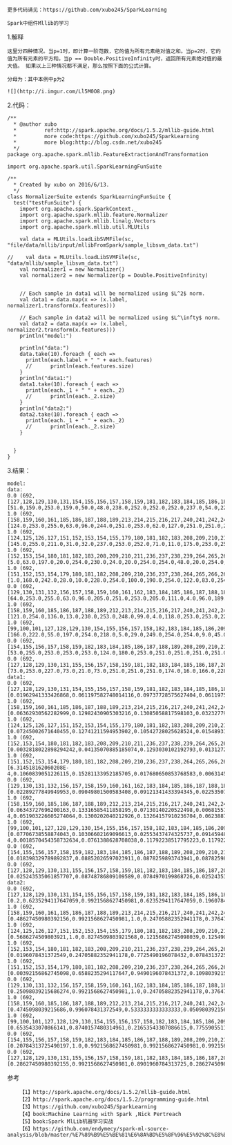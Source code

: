 	
	更多代码请见：https://github.com/xubo245/SparkLearning
	
	Spark中组件Mllib的学习
	
1.解释
	
	这里分四种情况。当p=1时，即计算一阶范数，它的值为所有元素绝对值之和。当p=2时，它的值为所有元素的平方和。当p == Double.PositiveInfinity时，返回所有元素绝对值的最大值。 如果以上三种情况都不满足，那么按照下面的公式计算。
	
	分母为：其中本例中p为2
	
	![](http://i.imgur.com/Ll5M0O8.png)
	
	
2.代码：
	
	/**
	  * @author xubo
	  *         ref:http://spark.apache.org/docs/1.5.2/mllib-guide.html
	  *         more code:https://github.com/xubo245/SparkLearning
	  *         more blog:http://blog.csdn.net/xubo245
	  */
	package org.apache.spark.mllib.FeatureExtractionAndTransformation
	
	import org.apache.spark.util.SparkLearningFunSuite
	
	/**
	  * Created by xubo on 2016/6/13.
	  */
	class NormalizerSuite extends SparkLearningFunSuite {
	  test("testFunSuite") {
	    import org.apache.spark.SparkContext._
	    import org.apache.spark.mllib.feature.Normalizer
	    import org.apache.spark.mllib.linalg.Vectors
	    import org.apache.spark.mllib.util.MLUtils
	
	    val data = MLUtils.loadLibSVMFile(sc, "file/data/mllib/input/mllibFromSpark/sample_libsvm_data.txt")
	
	//    val data = MLUtils.loadLibSVMFile(sc, "data/mllib/sample_libsvm_data.txt")
	    val normalizer1 = new Normalizer()
	    val normalizer2 = new Normalizer(p = Double.PositiveInfinity)
	
	
	    // Each sample in data1 will be normalized using $L^2$ norm.
	    val data1 = data.map(x => (x.label, normalizer1.transform(x.features)))
	
	    // Each sample in data2 will be normalized using $L^\infty$ norm.
	    val data2 = data.map(x => (x.label, normalizer2.transform(x.features)))
	    println("model:")
	
	    println("data:")
	    data.take(10).foreach { each =>
	      println(each.label + " " + each.features)
	      //      println(each.features.size)
	    }
	    println("data1:")
	    data1.take(10).foreach { each =>
	      println(each._1 + " " + each._2)
	      //      println(each._2.size)
	    }
	    println("data2:")
	    data2.take(10).foreach { each =>
	      println(each._1 + " " + each._2)
	      //      println(each._2.size)
	    }
	
	
	  }
	}
	
	
	
3.结果：
	
	model:
	data:
	0.0 (692,[127,128,129,130,131,154,155,156,157,158,159,181,182,183,184,185,186,187,188,189,207,208,209,210,211,212,213,214,215,216,217,235,236,237,238,239,240,241,242,243,244,245,262,263,264,265,266,267,268,269,270,271,272,273,289,290,291,292,293,294,295,296,297,300,301,302,316,317,318,319,320,321,328,329,330,343,344,345,346,347,348,349,356,357,358,371,372,373,374,384,385,386,399,400,401,412,413,414,426,427,428,429,440,441,442,454,455,456,457,466,467,468,469,470,482,483,484,493,494,495,496,497,510,511,512,520,521,522,523,538,539,540,547,548,549,550,566,567,568,569,570,571,572,573,574,575,576,577,578,594,595,596,597,598,599,600,601,602,603,604,622,623,624,625,626,627,628,629,630,651,652,653,654,655,656,657],[51.0,159.0,253.0,159.0,50.0,48.0,238.0,252.0,252.0,252.0,237.0,54.0,227.0,253.0,252.0,239.0,233.0,252.0,57.0,6.0,10.0,60.0,224.0,252.0,253.0,252.0,202.0,84.0,252.0,253.0,122.0,163.0,252.0,252.0,252.0,253.0,252.0,252.0,96.0,189.0,253.0,167.0,51.0,238.0,253.0,253.0,190.0,114.0,253.0,228.0,47.0,79.0,255.0,168.0,48.0,238.0,252.0,252.0,179.0,12.0,75.0,121.0,21.0,253.0,243.0,50.0,38.0,165.0,253.0,233.0,208.0,84.0,253.0,252.0,165.0,7.0,178.0,252.0,240.0,71.0,19.0,28.0,253.0,252.0,195.0,57.0,252.0,252.0,63.0,253.0,252.0,195.0,198.0,253.0,190.0,255.0,253.0,196.0,76.0,246.0,252.0,112.0,253.0,252.0,148.0,85.0,252.0,230.0,25.0,7.0,135.0,253.0,186.0,12.0,85.0,252.0,223.0,7.0,131.0,252.0,225.0,71.0,85.0,252.0,145.0,48.0,165.0,252.0,173.0,86.0,253.0,225.0,114.0,238.0,253.0,162.0,85.0,252.0,249.0,146.0,48.0,29.0,85.0,178.0,225.0,253.0,223.0,167.0,56.0,85.0,252.0,252.0,252.0,229.0,215.0,252.0,252.0,252.0,196.0,130.0,28.0,199.0,252.0,252.0,253.0,252.0,252.0,233.0,145.0,25.0,128.0,252.0,253.0,252.0,141.0,37.0])
	1.0 (692,[158,159,160,161,185,186,187,188,189,213,214,215,216,217,240,241,242,243,244,245,267,268,269,270,271,295,296,297,298,322,323,324,325,326,349,350,351,352,353,377,378,379,380,381,404,405,406,407,408,431,432,433,434,435,459,460,461,462,463,486,487,488,489,490,514,515,516,517,518,542,543,544,545,569,570,571,572,573,596,597,598,599,600,601,624,625,626,627,652,653,654,655,680,681,682,683],[124.0,253.0,255.0,63.0,96.0,244.0,251.0,253.0,62.0,127.0,251.0,251.0,253.0,62.0,68.0,236.0,251.0,211.0,31.0,8.0,60.0,228.0,251.0,251.0,94.0,155.0,253.0,253.0,189.0,20.0,253.0,251.0,235.0,66.0,32.0,205.0,253.0,251.0,126.0,104.0,251.0,253.0,184.0,15.0,80.0,240.0,251.0,193.0,23.0,32.0,253.0,253.0,253.0,159.0,151.0,251.0,251.0,251.0,39.0,48.0,221.0,251.0,251.0,172.0,234.0,251.0,251.0,196.0,12.0,253.0,251.0,251.0,89.0,159.0,255.0,253.0,253.0,31.0,48.0,228.0,253.0,247.0,140.0,8.0,64.0,251.0,253.0,220.0,64.0,251.0,253.0,220.0,24.0,193.0,253.0,220.0])
	1.0 (692,[124,125,126,127,151,152,153,154,155,179,180,181,182,183,208,209,210,211,235,236,237,238,239,263,264,265,266,267,268,292,293,294,295,296,321,322,323,324,349,350,351,352,377,378,379,380,405,406,407,408,433,434,435,436,461,462,463,464,489,490,491,492,493,517,518,519,520,521,545,546,547,548,549,574,575,576,577,578,602,603,604,605,606,630,631,632,633,634,658,659,660,661,662],[145.0,255.0,211.0,31.0,32.0,237.0,253.0,252.0,71.0,11.0,175.0,253.0,252.0,71.0,144.0,253.0,252.0,71.0,16.0,191.0,253.0,252.0,71.0,26.0,221.0,253.0,252.0,124.0,31.0,125.0,253.0,252.0,252.0,108.0,253.0,252.0,252.0,108.0,255.0,253.0,253.0,108.0,253.0,252.0,252.0,108.0,253.0,252.0,252.0,108.0,253.0,252.0,252.0,108.0,255.0,253.0,253.0,170.0,253.0,252.0,252.0,252.0,42.0,149.0,252.0,252.0,252.0,144.0,109.0,252.0,252.0,252.0,144.0,218.0,253.0,253.0,255.0,35.0,175.0,252.0,252.0,253.0,35.0,73.0,252.0,252.0,253.0,35.0,31.0,211.0,252.0,253.0,35.0])
	1.0 (692,[152,153,154,180,181,182,183,208,209,210,211,236,237,238,239,264,265,266,267,292,293,294,295,320,321,322,323,349,350,351,377,378,379,405,406,407,433,434,435,461,462,463,489,490,491,492,517,518,519,520,546,547,548,574,575,576,602,603,604,630,631,632,658,659,660,686,687,688],[5.0,63.0,197.0,20.0,254.0,230.0,24.0,20.0,254.0,254.0,48.0,20.0,254.0,255.0,48.0,20.0,254.0,254.0,57.0,20.0,254.0,254.0,108.0,16.0,239.0,254.0,143.0,178.0,254.0,143.0,178.0,254.0,143.0,178.0,254.0,162.0,178.0,254.0,240.0,113.0,254.0,240.0,83.0,254.0,245.0,31.0,79.0,254.0,246.0,38.0,214.0,254.0,150.0,144.0,241.0,8.0,144.0,240.0,2.0,144.0,254.0,82.0,230.0,247.0,40.0,168.0,209.0,31.0])
	1.0 (692,[151,152,153,154,179,180,181,182,208,209,210,236,237,238,264,265,266,267,292,293,294,295,320,321,322,323,348,349,350,351,376,377,378,379,404,405,406,407,432,433,434,435,460,461,462,463,488,489,490,491,516,517,518,519,544,545,546,547,572,573,574,575,600,601,602,603,629,630,631,657,658,659,685,686,687],[1.0,168.0,242.0,28.0,10.0,228.0,254.0,100.0,190.0,254.0,122.0,83.0,254.0,162.0,29.0,254.0,248.0,25.0,29.0,255.0,254.0,103.0,29.0,254.0,254.0,109.0,29.0,254.0,254.0,109.0,29.0,254.0,254.0,109.0,29.0,255.0,254.0,109.0,29.0,254.0,254.0,109.0,29.0,254.0,254.0,63.0,29.0,254.0,254.0,28.0,29.0,254.0,254.0,28.0,29.0,254.0,254.0,35.0,29.0,254.0,254.0,109.0,6.0,212.0,254.0,109.0,203.0,254.0,178.0,155.0,254.0,190.0,32.0,199.0,104.0])
	0.0 (692,[129,130,131,132,156,157,158,159,160,161,162,183,184,185,186,187,188,189,190,208,209,210,211,212,213,214,215,216,217,218,235,236,237,238,239,240,241,242,243,244,245,246,262,263,264,265,266,267,268,269,270,271,272,273,274,289,290,291,292,293,294,295,296,297,298,299,300,301,302,316,317,318,319,320,322,323,324,325,327,328,329,330,343,344,345,346,347,348,350,351,352,353,355,356,357,358,371,372,373,374,378,379,384,385,386,398,399,400,412,413,414,425,426,427,428,439,440,441,442,453,454,455,456,467,468,469,470,481,482,483,484,494,495,496,497,498,509,510,511,512,521,522,523,524,525,537,538,539,540,547,548,549,550,551,552,565,566,567,568,569,570,571,572,573,574,575,576,577,578,579,594,595,596,597,598,599,600,601,602,603,604,605,623,624,625,626,627,628,629,630,631,632,653,654,655,656,657,658],[64.0,253.0,255.0,63.0,96.0,205.0,251.0,253.0,205.0,111.0,4.0,96.0,189.0,251.0,251.0,253.0,251.0,251.0,31.0,16.0,64.0,223.0,244.0,251.0,251.0,211.0,213.0,251.0,251.0,31.0,80.0,181.0,251.0,253.0,251.0,251.0,251.0,94.0,96.0,251.0,251.0,31.0,92.0,253.0,253.0,253.0,255.0,253.0,253.0,253.0,95.0,96.0,253.0,253.0,31.0,92.0,236.0,251.0,243.0,220.0,233.0,251.0,251.0,243.0,82.0,96.0,251.0,251.0,31.0,80.0,253.0,251.0,251.0,188.0,96.0,251.0,251.0,109.0,96.0,251.0,251.0,31.0,96.0,240.0,253.0,243.0,188.0,42.0,96.0,204.0,109.0,4.0,12.0,197.0,251.0,31.0,221.0,251.0,253.0,121.0,36.0,23.0,190.0,251.0,31.0,48.0,234.0,253.0,191.0,253.0,31.0,44.0,221.0,251.0,251.0,12.0,197.0,251.0,31.0,190.0,251.0,251.0,251.0,96.0,251.0,251.0,31.0,190.0,251.0,251.0,113.0,40.0,234.0,251.0,219.0,23.0,190.0,251.0,251.0,94.0,40.0,217.0,253.0,231.0,47.0,191.0,253.0,253.0,253.0,12.0,174.0,253.0,253.0,219.0,39.0,67.0,236.0,251.0,251.0,191.0,190.0,111.0,72.0,190.0,191.0,197.0,251.0,243.0,121.0,39.0,63.0,236.0,251.0,253.0,251.0,251.0,251.0,251.0,253.0,251.0,188.0,94.0,27.0,129.0,253.0,251.0,251.0,251.0,251.0,229.0,168.0,15.0,95.0,212.0,251.0,211.0,94.0,59.0])
	1.0 (692,[158,159,160,185,186,187,188,189,212,213,214,215,216,217,240,241,242,243,244,267,268,269,270,271,272,295,296,297,298,299,323,324,325,326,350,351,352,353,354,377,378,379,380,381,404,405,406,407,408,432,433,434,435,436,459,460,461,462,463,486,487,488,489,490,513,514,515,516,517,541,542,543,544,545,569,570,571,572,573,597,598,599,600,624,625,626,627,628,652,653,654,655,681,682,683],[121.0,254.0,136.0,13.0,230.0,253.0,248.0,99.0,4.0,118.0,253.0,253.0,225.0,42.0,61.0,253.0,253.0,253.0,74.0,32.0,206.0,253.0,253.0,186.0,9.0,211.0,253.0,253.0,239.0,69.0,254.0,253.0,253.0,133.0,142.0,255.0,253.0,186.0,8.0,149.0,229.0,254.0,207.0,21.0,54.0,229.0,253.0,254.0,105.0,152.0,254.0,254.0,213.0,26.0,112.0,251.0,253.0,253.0,26.0,29.0,212.0,253.0,250.0,149.0,36.0,214.0,253.0,253.0,137.0,75.0,253.0,253.0,253.0,59.0,93.0,253.0,253.0,189.0,17.0,224.0,253.0,253.0,84.0,43.0,235.0,253.0,126.0,1.0,99.0,248.0,253.0,119.0,225.0,235.0,49.0])
	1.0 (692,[99,100,101,127,128,129,130,154,155,156,157,158,182,183,184,185,186,209,210,211,212,213,237,238,239,240,241,264,265,266,267,268,269,291,292,293,294,295,296,297,314,315,316,317,318,319,320,321,322,323,324,325,342,343,344,345,346,347,348,349,350,351,352,353,371,372,373,374,378,379,380,381,406,407,408,409,435,436,437,463,464,465,491,492,493,514,515,516,517,518,519,520,521,522,523,524,525,539,540,541,542,543,544,545,546,547,548,549,550,551,552,553,566,567,568,569,570,571,572,573,574,575,576,577,578,579,580,581,594,595,596,597,598,599,600,622,623,624,625],[166.0,222.0,55.0,197.0,254.0,218.0,5.0,29.0,249.0,254.0,254.0,9.0,45.0,254.0,254.0,174.0,2.0,4.0,164.0,254.0,254.0,85.0,146.0,254.0,254.0,254.0,85.0,101.0,245.0,254.0,254.0,254.0,85.0,97.0,248.0,254.0,204.0,254.0,254.0,85.0,12.0,59.0,98.0,151.0,237.0,254.0,254.0,109.0,35.0,254.0,254.0,85.0,41.0,216.0,254.0,254.0,239.0,153.0,37.0,4.0,32.0,254.0,254.0,85.0,7.0,44.0,44.0,30.0,32.0,254.0,254.0,96.0,19.0,230.0,254.0,174.0,197.0,254.0,110.0,197.0,254.0,85.0,197.0,253.0,63.0,37.0,54.0,54.0,45.0,26.0,84.0,221.0,84.0,21.0,31.0,162.0,78.0,6.0,41.0,141.0,244.0,254.0,254.0,248.0,236.0,254.0,254.0,254.0,233.0,239.0,254.0,138.0,23.0,167.0,254.0,254.0,254.0,254.0,229.0,228.0,185.0,138.0,138.0,138.0,138.0,138.0,138.0,44.0,113.0,254.0,254.0,254.0,179.0,64.0,5.0,32.0,209.0,183.0,97.0])
	0.0 (692,[154,155,156,157,158,159,182,183,184,185,186,187,188,189,208,209,210,211,212,213,214,215,216,217,236,237,238,239,240,241,242,243,244,245,264,265,266,267,268,269,270,271,272,273,290,291,292,293,294,295,298,299,300,301,318,319,320,321,322,326,327,328,329,346,347,348,349,350,353,354,355,356,357,374,375,376,377,378,381,382,383,384,385,402,403,404,405,406,409,410,411,412,413,429,430,431,432,437,438,439,440,456,457,458,459,460,464,465,466,467,468,484,485,486,487,488,491,492,493,494,495,512,513,514,515,516,519,520,521,522,523,540,541,542,543,544,546,547,548,549,550,551,568,569,570,571,572,573,574,575,576,577,596,597,598,599,600,601,602,603,604,605,624,625,626,627,628,629,630,631,632,633,653,654,655,656,657,658,682,683,684,685,686],[53.0,255.0,253.0,253.0,253.0,124.0,180.0,253.0,251.0,251.0,251.0,251.0,145.0,62.0,32.0,217.0,241.0,253.0,251.0,251.0,251.0,251.0,253.0,107.0,37.0,251.0,251.0,253.0,251.0,251.0,251.0,251.0,253.0,107.0,166.0,251.0,251.0,253.0,251.0,96.0,148.0,251.0,253.0,107.0,73.0,253.0,253.0,253.0,253.0,130.0,110.0,253.0,255.0,108.0,73.0,251.0,251.0,251.0,251.0,109.0,251.0,253.0,107.0,202.0,251.0,251.0,251.0,225.0,6.0,129.0,251.0,253.0,107.0,150.0,251.0,251.0,251.0,71.0,115.0,251.0,251.0,253.0,107.0,253.0,251.0,251.0,173.0,20.0,217.0,251.0,251.0,253.0,107.0,182.0,255.0,253.0,216.0,218.0,253.0,253.0,182.0,63.0,221.0,253.0,251.0,215.0,84.0,236.0,251.0,251.0,77.0,109.0,251.0,253.0,251.0,215.0,11.0,160.0,251.0,251.0,96.0,109.0,251.0,253.0,251.0,137.0,150.0,251.0,251.0,251.0,71.0,109.0,251.0,253.0,251.0,35.0,130.0,253.0,251.0,251.0,173.0,20.0,110.0,253.0,255.0,253.0,98.0,150.0,253.0,255.0,253.0,164.0,109.0,251.0,253.0,251.0,251.0,251.0,251.0,253.0,251.0,35.0,93.0,241.0,253.0,251.0,251.0,251.0,251.0,216.0,112.0,5.0,103.0,253.0,251.0,251.0,251.0,251.0,124.0,251.0,225.0,71.0,71.0])
	0.0 (692,[127,128,129,130,131,155,156,157,158,159,181,182,183,184,185,186,187,209,210,211,212,213,214,215,216,237,238,239,240,241,242,243,244,245,263,264,265,266,267,268,269,270,271,272,273,291,292,293,294,295,296,297,298,299,300,301,302,317,318,319,320,321,322,323,324,325,326,327,328,329,330,344,345,346,347,348,349,353,354,355,356,357,358,372,373,374,375,376,377,381,382,383,384,385,386,399,400,401,402,403,404,409,410,411,412,413,414,427,428,429,430,431,437,438,439,440,441,455,456,457,458,459,460,465,466,467,468,483,484,485,486,487,488,491,492,493,494,495,496,511,512,513,514,515,519,520,521,522,523,539,540,541,542,543,544,545,546,547,548,549,550,567,568,569,570,571,572,573,574,575,576,577,578,595,596,597,598,599,600,601,602,603,604,605,623,624,625,626,627,628,629,630,631,652,653,654,655,656,657,658],[73.0,253.0,227.0,73.0,21.0,73.0,251.0,251.0,251.0,174.0,16.0,166.0,228.0,251.0,251.0,251.0,122.0,62.0,220.0,253.0,251.0,251.0,251.0,251.0,79.0,79.0,231.0,253.0,251.0,251.0,251.0,251.0,232.0,77.0,145.0,253.0,253.0,253.0,255.0,253.0,253.0,253.0,253.0,255.0,108.0,144.0,251.0,251.0,251.0,253.0,168.0,107.0,169.0,251.0,253.0,189.0,20.0,27.0,89.0,236.0,251.0,235.0,215.0,164.0,15.0,6.0,129.0,251.0,253.0,251.0,35.0,47.0,211.0,253.0,251.0,251.0,142.0,37.0,251.0,251.0,253.0,251.0,35.0,109.0,251.0,253.0,251.0,251.0,142.0,11.0,148.0,251.0,253.0,251.0,164.0,11.0,150.0,253.0,255.0,211.0,25.0,11.0,150.0,253.0,255.0,211.0,25.0,140.0,251.0,251.0,253.0,107.0,37.0,251.0,251.0,211.0,46.0,190.0,251.0,251.0,253.0,128.0,5.0,37.0,251.0,251.0,51.0,115.0,251.0,251.0,253.0,188.0,20.0,32.0,109.0,129.0,251.0,173.0,103.0,217.0,251.0,251.0,201.0,30.0,73.0,251.0,251.0,251.0,71.0,166.0,253.0,253.0,255.0,149.0,73.0,150.0,253.0,255.0,253.0,253.0,143.0,140.0,251.0,251.0,253.0,251.0,251.0,251.0,251.0,253.0,251.0,230.0,61.0,190.0,251.0,251.0,253.0,251.0,251.0,251.0,251.0,242.0,215.0,55.0,21.0,189.0,251.0,253.0,251.0,251.0,251.0,173.0,103.0,31.0,200.0,253.0,251.0,96.0,71.0,20.0])
	data1:
	0.0 (692,[127,128,129,130,131,154,155,156,157,158,159,181,182,183,184,185,186,187,188,189,207,208,209,210,211,212,213,214,215,216,217,235,236,237,238,239,240,241,242,243,244,245,262,263,264,265,266,267,268,269,270,271,272,273,289,290,291,292,293,294,295,296,297,300,301,302,316,317,318,319,320,321,328,329,330,343,344,345,346,347,348,349,356,357,358,371,372,373,374,384,385,386,399,400,401,412,413,414,426,427,428,429,440,441,442,454,455,456,457,466,467,468,469,470,482,483,484,493,494,495,496,497,510,511,512,520,521,522,523,538,539,540,547,548,549,550,566,567,568,569,570,571,572,573,574,575,576,577,578,594,595,596,597,598,599,600,601,602,603,604,622,623,624,625,626,627,628,629,630,651,652,653,654,655,656,657],[0.01962941333426868,0.061197582748014116,0.09737728575627404,0.061197582748014116,0.019244522876733998,0.01847474196166464,0.09160392889325383,0.09699239529873935,0.09699239529873935,0.09699239529873935,0.09121903843571916,0.020784084706872718,0.08737013386037236,0.09737728575627404,0.09699239529873935,0.09198881935078851,0.08967947660558044,0.09699239529873935,0.02193875607947676,0.00230934274520808,0.0038489045753468,0.0230934274520808,0.08621546248776832,0.09699239529873935,0.09737728575627404,0.09699239529873935,0.07774787242200536,0.032330798432913116,0.09699239529873935,0.09737728575627404,0.04695663581923096,0.06273714457815284,0.09699239529873935,0.09699239529873935,0.09699239529873935,0.09737728575627404,0.09699239529873935,0.09699239529873935,0.03694948392332928,0.07274429647405452,0.09737728575627404,0.06427670640829156,0.01962941333426868,0.09160392889325383,0.09737728575627404,0.09737728575627404,0.0731291869315892,0.04387751215895352,0.09737728575627404,0.08775502431790703,0.01808985150412996,0.030406346145239717,0.09814706667134339,0.06466159686582623,0.01847474196166464,0.09160392889325383,0.09699239529873935,0.09699239529873935,0.06889539189870772,0.00461868549041616,0.028866784315100997,0.046571745361696275,0.008082699608228279,0.09737728575627404,0.09352838118092724,0.019244522876733998,0.01462583738631784,0.06350692549322219,0.09737728575627404,0.08967947660558044,0.08005721516721344,0.032330798432913116,0.09737728575627404,0.09699239529873935,0.06350692549322219,0.00269423320274276,0.06851050144117303,0.09699239529873935,0.0923737098083232,0.027327222484962277,0.00731291869315892,0.01077693281097104,0.09737728575627404,0.09699239529873935,0.0750536392192626,0.02193875607947676,0.09699239529873935,0.09699239529873935,0.024248098824684837,0.09737728575627404,0.09699239529873935,0.0750536392192626,0.07620831059186664,0.09737728575627404,0.0731291869315892,0.09814706667134339,0.09737728575627404,0.07543852967679728,0.02925167477263568,0.09468305255353128,0.09699239529873935,0.04310773124388416,0.09737728575627404,0.09699239529873935,0.056963787715132636,0.0327156888904478,0.09699239529873935,0.0885248052329764,0.009622261438366999,0.00269423320274276,0.051960211767181796,0.09737728575627404,0.07158962510145048,0.00461868549041616,0.0327156888904478,0.09699239529873935,0.08583057203023363,0.00269423320274276,0.05042064993704308,0.09699239529873935,0.086600352945303,0.027327222484962277,0.0327156888904478,0.09699239529873935,0.055809116342528595,0.01847474196166464,0.06350692549322219,0.09699239529873935,0.06658604915349964,0.03310057934798248,0.09737728575627404,0.086600352945303,0.04387751215895352,0.09160392889325383,0.09737728575627404,0.06235225412061816,0.0327156888904478,0.09699239529873935,0.09583772392613532,0.05619400680006328,0.01847474196166464,0.011161823268505719,0.0327156888904478,0.06851050144117303,0.086600352945303,0.09737728575627404,0.08583057203023363,0.06427670640829156,0.02155386562194208,0.0327156888904478,0.09699239529873935,0.09699239529873935,0.09699239529873935,0.08813991477544171,0.0827514483699562,0.09699239529873935,0.09699239529873935,0.09699239529873935,0.07543852967679728,0.0500357594795084,0.01077693281097104,0.07659320104940132,0.09699239529873935,0.09699239529873935,0.09737728575627404,0.09699239529873935,0.09699239529873935,0.08967947660558044,0.055809116342528595,0.009622261438366999,0.04926597856443904,0.09699239529873935,0.09737728575627404,0.09699239529873935,0.05426955451238988,0.014240946928783159])
	1.0 (692,[158,159,160,161,185,186,187,188,189,213,214,215,216,217,240,241,242,243,244,245,267,268,269,270,271,295,296,297,298,322,323,324,325,326,349,350,351,352,353,377,378,379,380,381,404,405,406,407,408,431,432,433,434,435,459,460,461,462,463,486,487,488,489,490,514,515,516,517,518,542,543,544,545,569,570,571,572,573,596,597,598,599,600,601,624,625,626,627,652,653,654,655,680,681,682,683],[0.06362930562282999,0.12982430905303216,0.13085058817598103,0.03232779237288943,0.049261397901545795,0.12520605299976223,0.12879802993008327,0.12982430905303216,0.031814652811414997,0.06516872430725329,0.12879802993008327,0.12879802993008327,0.12982430905303216,0.031814652811414997,0.034893490180261603,0.12110093650796674,0.12879802993008327,0.10827244747110587,0.015907326405707498,0.0041051164917954835,0.030788373688466122,0.11699582001617127,0.12879802993008327,0.12879802993008327,0.048235118778596923,0.07953663202853749,0.12982430905303216,0.12982430905303216,0.09698337711866829,0.010262791229488708,0.12982430905303216,0.12879802993008327,0.12058779694649231,0.03386721105731273,0.016420465967181934,0.10519361010225925,0.12982430905303216,0.12879802993008327,0.06465558474577886,0.05336651439334128,0.12879802993008327,0.12982430905303216,0.0944176793112961,0.0076970934221165304,0.04105116491795483,0.12315349475386449,0.12879802993008327,0.09903593536456604,0.011802209913912013,0.016420465967181934,0.12982430905303216,0.12982430905303216,0.12982430905303216,0.08158919027443523,0.07748407378263975,0.12879802993008327,0.12879802993008327,0.12879802993008327,0.02001244289750298,0.024630698950772897,0.11340384308585022,0.12879802993008327,0.12879802993008327,0.08826000457360289,0.12007465738501788,0.12879802993008327,0.12879802993008327,0.10057535404898933,0.006157674737693224,0.12982430905303216,0.12879802993008327,0.12879802993008327,0.04566942097122475,0.08158919027443523,0.13085058817598103,0.12982430905303216,0.12982430905303216,0.015907326405707498,0.024630698950772897,0.11699582001617127,0.12982430905303216,0.12674547168418554,0.07183953860642095,0.0041051164917954835,0.03284093193436387,0.12879802993008327,0.12982430905303216,0.11289070352437579,0.03284093193436387,0.12879802993008327,0.12982430905303216,0.11289070352437579,0.012315349475386449,0.09903593536456604,0.12982430905303216,0.11289070352437579])
	1.0 (692,[124,125,126,127,151,152,153,154,155,179,180,181,182,183,208,209,210,211,235,236,237,238,239,263,264,265,266,267,268,292,293,294,295,296,321,322,323,324,349,350,351,352,377,378,379,380,405,406,407,408,433,434,435,436,461,462,463,464,489,490,491,492,493,517,518,519,520,521,545,546,547,548,549,574,575,576,577,578,602,603,604,605,606,630,631,632,633,634,658,659,660,661,662],[0.07245002671640455,0.12741211594953902,0.10542728025628524,0.015489316056610627,0.015988971413275488,0.11841831952957158,0.12641280523620932,0.12591314987954447,0.03547553032320499,0.005496208923313448,0.08743968741635032,0.12641280523620932,0.12591314987954447,0.03547553032320499,0.0719503713597397,0.12641280523620932,0.12591314987954447,0.03547553032320499,0.007994485706637744,0.09543417312298806,0.12641280523620932,0.12591314987954447,0.03547553032320499,0.012991039273286332,0.11042383382293383,0.12641280523620932,0.12591314987954447,0.06195726422644251,0.015489316056610627,0.06245691958310737,0.12641280523620932,0.12591314987954447,0.12591314987954447,0.053962778519804765,0.12641280523620932,0.12591314987954447,0.12591314987954447,0.053962778519804765,0.12741211594953902,0.12641280523620932,0.12641280523620932,0.053962778519804765,0.12641280523620932,0.12591314987954447,0.12591314987954447,0.053962778519804765,0.12641280523620932,0.12591314987954447,0.12591314987954447,0.053962778519804765,0.12641280523620932,0.12591314987954447,0.12591314987954447,0.053962778519804765,0.12741211594953902,0.12641280523620932,0.12641280523620932,0.08494141063302602,0.12641280523620932,0.12591314987954447,0.12591314987954447,0.12591314987954447,0.020985524979924074,0.07444864814306398,0.12591314987954447,0.12591314987954447,0.12591314987954447,0.0719503713597397,0.054462433876469624,0.12591314987954447,0.12591314987954447,0.12591314987954447,0.0719503713597397,0.10892486775293925,0.12641280523620932,0.12641280523620932,0.12741211594953902,0.017487937483270065,0.08743968741635032,0.12591314987954447,0.12591314987954447,0.12641280523620932,0.017487937483270065,0.03647484103653471,0.12591314987954447,0.12591314987954447,0.12641280523620932,0.017487937483270065,0.015489316056610627,0.10542728025628524,0.12591314987954447,0.12641280523620932,0.017487937483270065])
	1.0 (692,[152,153,154,180,181,182,183,208,209,210,211,236,237,238,239,264,265,266,267,292,293,294,295,320,321,322,323,349,350,351,377,378,379,405,406,407,433,434,435,461,462,463,489,490,491,492,517,518,519,520,546,547,548,574,575,576,602,603,604,630,631,632,658,659,660,686,687,688],[0.0032818022898294242,0.04135070885185074,0.1293030102192793,0.013127209159317697,0.16671555632333473,0.1509629053321535,0.015752650991181238,0.013127209159317697,0.16671555632333473,0.16671555632333473,0.031505301982362476,0.013127209159317697,0.16671555632333473,0.16737191678130064,0.031505301982362476,0.013127209159317697,0.16671555632333473,0.16671555632333473,0.037412546104055436,0.013127209159317697,0.16671555632333473,0.16671555632333473,0.07088692946031556,0.010501767327454158,0.15687014945384647,0.16671555632333473,0.09385954548912154,0.1168321615179275,0.16671555632333473,0.09385954548912154,0.1168321615179275,0.16671555632333473,0.09385954548912154,0.1168321615179275,0.16671555632333473,0.10633039419047334,0.1168321615179275,0.16671555632333473,0.15752650991181236,0.07416873175014499,0.16671555632333473,0.15752650991181236,0.05447791801116844,0.16671555632333473,0.1608083122016418,0.02034717419694243,0.0518524761793049,0.16671555632333473,0.16146467265960768,0.024941697402703623,0.14046113800469937,0.16671555632333473,0.09845406869488273,0.09451590594708742,0.15818287036977824,0.005250883663727079,0.09451590594708742,0.15752650991181236,0.0013127209159317697,0.09451590594708742,0.16671555632333473,0.05382155755320256,0.1509629053321535,0.16212103311757356,0.026254418318635394,0.11026855693826865,0.13717933571486993,0.02034717419694243])
	1.0 (692,[151,152,153,154,179,180,181,182,208,209,210,236,237,238,264,265,266,267,292,293,294,295,320,321,322,323,348,349,350,351,376,377,378,379,404,405,406,407,432,433,434,435,460,461,462,463,488,489,490,491,516,517,518,519,544,545,546,547,572,573,574,575,600,601,602,603,629,630,631,657,658,659,685,686,687],[6.314518162060208E-4,0.1060839051226115,0.15281133952185705,0.017680650853768583,0.006314518162060208,0.14397101409497276,0.1603887613163293,0.06314518162060208,0.11997584507914395,0.1603887613163293,0.07703712157713455,0.05241050074509973,0.1603887613163293,0.10229519422537538,0.018312102669974604,0.1603887613163293,0.15660005041909317,0.01578629540515052,0.018312102669974604,0.1610202131325353,0.1603887613163293,0.06503953706922015,0.018312102669974604,0.1603887613163293,0.1603887613163293,0.06882824796645627,0.018312102669974604,0.1603887613163293,0.1603887613163293,0.06882824796645627,0.018312102669974604,0.1603887613163293,0.1603887613163293,0.06882824796645627,0.018312102669974604,0.1610202131325353,0.1603887613163293,0.06882824796645627,0.018312102669974604,0.1603887613163293,0.1603887613163293,0.06882824796645627,0.018312102669974604,0.1603887613163293,0.1603887613163293,0.03978146442097931,0.018312102669974604,0.1603887613163293,0.1603887613163293,0.017680650853768583,0.018312102669974604,0.1603887613163293,0.1603887613163293,0.017680650853768583,0.018312102669974604,0.1603887613163293,0.1603887613163293,0.02210081356721073,0.018312102669974604,0.1603887613163293,0.1603887613163293,0.06882824796645627,0.003788710897236125,0.13386778503567642,0.1603887613163293,0.06882824796645627,0.12818471868982223,0.1603887613163293,0.11239842328467171,0.09787503151193323,0.1603887613163293,0.11997584507914395,0.020206458118592667,0.12565891142499816,0.06567098888542616])
	0.0 (692,[129,130,131,132,156,157,158,159,160,161,162,183,184,185,186,187,188,189,190,208,209,210,211,212,213,214,215,216,217,218,235,236,237,238,239,240,241,242,243,244,245,246,262,263,264,265,266,267,268,269,270,271,272,273,274,289,290,291,292,293,294,295,296,297,298,299,300,301,302,316,317,318,319,320,322,323,324,325,327,328,329,330,343,344,345,346,347,348,350,351,352,353,355,356,357,358,371,372,373,374,378,379,384,385,386,398,399,400,412,413,414,425,426,427,428,439,440,441,442,453,454,455,456,467,468,469,470,481,482,483,484,494,495,496,497,498,509,510,511,512,521,522,523,524,525,537,538,539,540,547,548,549,550,551,552,565,566,567,568,569,570,571,572,573,574,575,576,577,578,579,594,595,596,597,598,599,600,601,602,603,604,605,623,624,625,626,627,628,629,630,631,632,653,654,655,656,657,658],[0.02289277849949953,0.09049801500583408,0.09121341433394345,0.022535078835444852,0.0343391677492493,0.07332843113120945,0.08978261567772473,0.09049801500583408,0.07332843113120945,0.039704662710069505,0.0014307986562187207,0.0343391677492493,0.06760523650633456,0.08978261567772473,0.08978261567772473,0.09049801500583408,0.08978261567772473,0.08978261567772473,0.011088689585695087,0.005723194624874883,0.02289277849949953,0.07976702508419369,0.08727871802934196,0.08978261567772473,0.08978261567772473,0.07547462911553753,0.07619002844364688,0.08978261567772473,0.08978261567772473,0.011088689585695087,0.028615973124374416,0.06474363919389711,0.08978261567772473,0.09049801500583408,0.08978261567772473,0.08978261567772473,0.08978261567772473,0.03362376842113994,0.0343391677492493,0.08978261567772473,0.08978261567772473,0.011088689585695087,0.032908369093030576,0.09049801500583408,0.09049801500583408,0.09049801500583408,0.09121341433394345,0.09049801500583408,0.09049801500583408,0.09049801500583408,0.033981468085194616,0.0343391677492493,0.09049801500583408,0.09049801500583408,0.011088689585695087,0.032908369093030576,0.08441712071690452,0.08978261567772473,0.08692101836528729,0.07869392609202965,0.08334402172474048,0.08978261567772473,0.08978261567772473,0.08692101836528729,0.029331372452483778,0.0343391677492493,0.08978261567772473,0.08978261567772473,0.011088689585695087,0.028615973124374416,0.09049801500583408,0.08978261567772473,0.08978261567772473,0.06724753684227988,0.0343391677492493,0.08978261567772473,0.08978261567772473,0.03898926338196014,0.0343391677492493,0.08978261567772473,0.08978261567772473,0.011088689585695087,0.0343391677492493,0.08584791937312325,0.09049801500583408,0.08692101836528729,0.06724753684227988,0.015023385890296568,0.0343391677492493,0.07297073146715476,0.03898926338196014,0.0014307986562187207,0.004292395968656162,0.070466833818772,0.08978261567772473,0.011088689585695087,0.07905162575608432,0.08978261567772473,0.09049801500583408,0.04328165935061631,0.012877187905968488,0.008227092273257644,0.06796293617038923,0.08978261567772473,0.011088689585695087,0.01716958387462465,0.08370172138879517,0.09049801500583408,0.06832063583444392,0.09049801500583408,0.011088689585695087,0.015738785218405927,0.07905162575608432,0.08978261567772473,0.08978261567772473,0.004292395968656162,0.070466833818772,0.08978261567772473,0.011088689585695087,0.06796293617038923,0.08978261567772473,0.08978261567772473,0.08978261567772473,0.0343391677492493,0.08978261567772473,0.08978261567772473,0.011088689585695087,0.06796293617038923,0.08978261567772473,0.08978261567772473,0.04042006203817886,0.014307986562187208,0.08370172138879517,0.08978261567772473,0.07833622642797497,0.008227092273257644,0.06796293617038923,0.08978261567772473,0.08978261567772473,0.03362376842113994,0.014307986562187208,0.0776208270998656,0.09049801500583408,0.08262862239663113,0.01681188421056997,0.06832063583444392,0.09049801500583408,0.09049801500583408,0.09049801500583408,0.004292395968656162,0.06223974154551436,0.09049801500583408,0.09049801500583408,0.07833622642797497,0.013950286898132528,0.023965877491663574,0.08441712071690452,0.08978261567772473,0.08978261567772473,0.06832063583444392,0.06796293617038923,0.039704662710069505,0.025754375811936975,0.06796293617038923,0.06832063583444392,0.070466833818772,0.08978261567772473,0.08692101836528729,0.04328165935061631,0.013950286898132528,0.022535078835444852,0.08441712071690452,0.08978261567772473,0.09049801500583408,0.08978261567772473,0.08978261567772473,0.08978261567772473,0.08978261567772473,0.09049801500583408,0.08978261567772473,0.06724753684227988,0.03362376842113994,0.009657890929476365,0.046143256663053744,0.09049801500583408,0.08978261567772473,0.08978261567772473,0.08978261567772473,0.08978261567772473,0.08191322306852176,0.06009354356118627,0.005365494960820203,0.033981468085194616,0.0758323287795922,0.08978261567772473,0.07547462911553753,0.03362376842113994,0.02110428017922613])
	1.0 (692,[158,159,160,185,186,187,188,189,212,213,214,215,216,217,240,241,242,243,244,267,268,269,270,271,272,295,296,297,298,299,323,324,325,326,350,351,352,353,354,377,378,379,380,381,404,405,406,407,408,432,433,434,435,436,459,460,461,462,463,486,487,488,489,490,513,514,515,516,517,541,542,543,544,545,569,570,571,572,573,597,598,599,600,624,625,626,627,628,652,653,654,655,681,682,683],[0.06343727696200163,0.13316585411858195,0.07130140220522498,0.006815575210793564,0.12058325372942459,0.13264157910236704,0.1300202040212926,0.051903226605274064,0.002097100064859558,0.06186445191335696,0.13264157910236704,0.13264157910236704,0.11796187864835014,0.02201955068102536,0.031980775989108264,0.13264157910236704,0.13264157910236704,0.13264157910236704,0.038796351199901824,0.016776800518876464,0.10800065334026725,0.13264157910236704,0.13264157910236704,0.09751515301596946,0.004718475145934006,0.1106220284213417,0.13264157910236704,0.13264157910236704,0.1253017288753586,0.036174976118827376,0.13316585411858195,0.13264157910236704,0.13264157910236704,0.0697285771565803,0.0744470523025143,0.13369012913479683,0.13264157910236704,0.09751515301596946,0.004194200129719116,0.07811697741601854,0.1200589787132097,0.13316585411858195,0.10852492835648213,0.01100977534051268,0.028310850875604036,0.1200589787132097,0.13264157910236704,0.13316585411858195,0.0550488767025634,0.0796898024646632,0.13316585411858195,0.13316585411858195,0.11167057845377147,0.013631150421587128,0.058718801816067624,0.13159302906993728,0.13264157910236704,0.13264157910236704,0.013631150421587128,0.015203975470231796,0.11114630343755658,0.13264157910236704,0.13106875405372237,0.07811697741601854,0.018873900583736024,0.11219485346998635,0.13264157910236704,0.13264157910236704,0.07182567722143987,0.03932062621611671,0.13264157910236704,0.13264157910236704,0.13264157910236704,0.03093222595667848,0.04875757650798473,0.13264157910236704,0.13264157910236704,0.09908797806461411,0.008912675275653122,0.11743760363213525,0.13264157910236704,0.13264157910236704,0.04403910136205072,0.022543825697240248,0.12320462881049904,0.13264157910236704,0.06605865204307608,5.242750162148895E-4,0.051903226605274064,0.1300202040212926,0.13264157910236704,0.062388726929571856,0.11796187864835014,0.12320462881049904,0.025689475794529588])
	1.0 (692,[99,100,101,127,128,129,130,154,155,156,157,158,182,183,184,185,186,209,210,211,212,213,237,238,239,240,241,264,265,266,267,268,269,291,292,293,294,295,296,297,314,315,316,317,318,319,320,321,322,323,324,325,342,343,344,345,346,347,348,349,350,351,352,353,371,372,373,374,378,379,380,381,406,407,408,409,435,436,437,463,464,465,491,492,493,514,515,516,517,518,519,520,521,522,523,524,525,539,540,541,542,543,544,545,546,547,548,549,550,551,552,553,566,567,568,569,570,571,572,573,574,575,576,577,578,579,580,581,594,595,596,597,598,599,600,622,623,624,625],[0.07706738558874043,0.10306602169096613,0.02553437474325737,0.09145948771675823,0.11792238517795223,0.10120897625509286,0.0023213067948415793,0.01346357941008116,0.11560107838311065,0.11792238517795223,0.11792238517795223,0.004178352230714843,0.020891761153574214,0.11792238517795223,0.11792238517795223,0.08078147646048696,9.285227179366317E-4,0.0018570454358732634,0.0761388628708038,0.11792238517795223,0.11792238517795223,0.039462215512306845,0.06778215840937411,0.11792238517795223,0.11792238517795223,0.11792238517795223,0.039462215512306845,0.0468903972557999,0.11374403294723738,0.11792238517795223,0.11792238517795223,0.11792238517795223,0.039462215512306845,0.04503335181992664,0.11513681702414233,0.11792238517795223,0.09470931722953643,0.11792238517795223,0.11792238517795223,0.039462215512306845,0.005571136307619791,0.027391420179130637,0.045497613178894954,0.07010346520421569,0.11002994207549086,0.11792238517795223,0.11792238517795223,0.05060448812754643,0.016249147563891054,0.11792238517795223,0.11792238517795223,0.039462215512306845,0.01903471571770095,0.10028045353715623,0.11792238517795223,0.11792238517795223,0.1109584647934275,0.07103198792215233,0.017177670281827685,0.0018570454358732634,0.014856363486986107,0.11792238517795223,0.11792238517795223,0.039462215512306845,0.003249829512778211,0.020427499794605897,0.020427499794605897,0.013927840769049476,0.014856363486986107,0.11792238517795223,0.11792238517795223,0.044569090460958326,0.008820965820398001,0.10678011256271265,0.11792238517795223,0.08078147646048696,0.09145948771675823,0.11792238517795223,0.05106874948651474,0.09145948771675823,0.11792238517795223,0.039462215512306845,0.09145948771675823,0.1174581238189839,0.0292484656150039,0.017177670281827685,0.025070113384289057,0.025070113384289057,0.020891761153574214,0.012070795333176213,0.03899795415333853,0.1026017603319978,0.03899795415333853,0.009749488538334633,0.014392102128017791,0.07521034015286716,0.03621238599952864,0.0027855681538098954,0.01903471571770095,0.06546085161453254,0.11327977158826907,0.11792238517795223,0.11792238517795223,0.11513681702414233,0.10956568071652255,0.11792238517795223,0.11792238517795223,0.11792238517795223,0.1081728966396176,0.1109584647934275,0.11792238517795223,0.06406806753762759,0.010678011256271264,0.07753164694770875,0.11792238517795223,0.11792238517795223,0.11792238517795223,0.11792238517795223,0.10631585120374433,0.10585158984477602,0.08588835140913843,0.06406806753762759,0.06406806753762759,0.06406806753762759,0.06406806753762759,0.06406806753762759,0.06406806753762759,0.020427499794605897,0.05246153356341969,0.11792238517795223,0.11792238517795223,0.11792238517795223,0.08310278325532854,0.029712726973972214,0.0023213067948415793,0.014856363486986107,0.09703062402437801,0.0849598286912018,0.04503335181992664])
	0.0 (692,[154,155,156,157,158,159,182,183,184,185,186,187,188,189,208,209,210,211,212,213,214,215,216,217,236,237,238,239,240,241,242,243,244,245,264,265,266,267,268,269,270,271,272,273,290,291,292,293,294,295,298,299,300,301,318,319,320,321,322,326,327,328,329,346,347,348,349,350,353,354,355,356,357,374,375,376,377,378,381,382,383,384,385,402,403,404,405,406,409,410,411,412,413,429,430,431,432,437,438,439,440,456,457,458,459,460,464,465,466,467,468,484,485,486,487,488,491,492,493,494,495,512,513,514,515,516,519,520,521,522,523,540,541,542,543,544,546,547,548,549,550,551,568,569,570,571,572,573,574,575,576,577,596,597,598,599,600,601,602,603,604,605,624,625,626,627,628,629,630,631,632,633,653,654,655,656,657,658,682,683,684,685,686],[0.018398329789892837,0.08852026597023911,0.0878259893743941,0.0878259893743941,0.0878259893743941,0.04304514894239078,0.06248489362605114,0.0878259893743941,0.08713171277854909,0.08713171277854909,0.08713171277854909,0.08713171277854909,0.05033505319876342,0.02152257447119539,0.011108425533520202,0.07532901064918388,0.08366032979932403,0.0878259893743941,0.08713171277854909,0.08713171277854909,0.08713171277854909,0.08713171277854909,0.0878259893743941,0.037143797877708176,0.012844117023132734,0.08713171277854909,0.08713171277854909,0.0878259893743941,0.08713171277854909,0.08713171277854909,0.08713171277854909,0.08713171277854909,0.0878259893743941,0.037143797877708176,0.05762495745513605,0.08713171277854909,0.08713171277854909,0.0878259893743941,0.08713171277854909,0.03332527660056061,0.051376468092530936,0.08713171277854909,0.0878259893743941,0.037143797877708176,0.02534109574834296,0.0878259893743941,0.0878259893743941,0.0878259893743941,0.0878259893743941,0.04512797872992582,0.0381852127714757,0.0878259893743941,0.08852026597023911,0.037490936175630686,0.02534109574834296,0.08713171277854909,0.08713171277854909,0.08713171277854909,0.08713171277854909,0.03783807447355319,0.08713171277854909,0.0878259893743941,0.037143797877708176,0.07012193618034628,0.08713171277854909,0.08713171277854909,0.08713171277854909,0.07810611703256393,0.002082829787535038,0.04478084043200332,0.08713171277854909,0.0878259893743941,0.037143797877708176,0.05207074468837595,0.08713171277854909,0.08713171277854909,0.08713171277854909,0.02464681915249795,0.03992090426108823,0.08713171277854909,0.08713171277854909,0.0878259893743941,0.037143797877708176,0.0878259893743941,0.08713171277854909,0.08713171277854909,0.06005492554059359,0.006942765958450127,0.07532901064918388,0.08713171277854909,0.08713171277854909,0.0878259893743941,0.037143797877708176,0.06317917022189615,0.08852026597023911,0.0878259893743941,0.07498187235126137,0.07567614894710638,0.0878259893743941,0.0878259893743941,0.06317917022189615,0.021869712769117897,0.0767175638408739,0.0878259893743941,0.08713171277854909,0.07463473405333886,0.029159617025490532,0.08192463830971149,0.08713171277854909,0.08713171277854909,0.026729648940032987,0.03783807447355319,0.08713171277854909,0.0878259893743941,0.08713171277854909,0.07463473405333886,0.0038185212771475697,0.05554212766760101,0.08713171277854909,0.08713171277854909,0.03332527660056061,0.03783807447355319,0.08713171277854909,0.0878259893743941,0.08713171277854909,0.04755794681538337,0.05207074468837595,0.08713171277854909,0.08713171277854909,0.08713171277854909,0.02464681915249795,0.03783807447355319,0.08713171277854909,0.0878259893743941,0.08713171277854909,0.012149840427287721,0.04512797872992582,0.0878259893743941,0.08713171277854909,0.08713171277854909,0.06005492554059359,0.006942765958450127,0.0381852127714757,0.0878259893743941,0.08852026597023911,0.0878259893743941,0.03401955319640562,0.05207074468837595,0.0878259893743941,0.08852026597023911,0.0878259893743941,0.05693068085929104,0.03783807447355319,0.08713171277854909,0.0878259893743941,0.08713171277854909,0.08713171277854909,0.08713171277854909,0.08713171277854909,0.0878259893743941,0.08713171277854909,0.012149840427287721,0.032283861706793086,0.08366032979932403,0.0878259893743941,0.08713171277854909,0.08713171277854909,0.08713171277854909,0.08713171277854909,0.07498187235126137,0.038879489367320705,0.0017356914896125317,0.03575524468601815,0.0878259893743941,0.08713171277854909,0.08713171277854909,0.08713171277854909,0.08713171277854909,0.04304514894239078,0.08713171277854909,0.07810611703256393,0.02464681915249795,0.02464681915249795])
	0.0 (692,[127,128,129,130,131,155,156,157,158,159,181,182,183,184,185,186,187,209,210,211,212,213,214,215,216,237,238,239,240,241,242,243,244,245,263,264,265,266,267,268,269,270,271,272,273,291,292,293,294,295,296,297,298,299,300,301,302,317,318,319,320,321,322,323,324,325,326,327,328,329,330,344,345,346,347,348,349,353,354,355,356,357,358,372,373,374,375,376,377,381,382,383,384,385,386,399,400,401,402,403,404,409,410,411,412,413,414,427,428,429,430,431,437,438,439,440,441,455,456,457,458,459,460,465,466,467,468,483,484,485,486,487,488,491,492,493,494,495,496,511,512,513,514,515,519,520,521,522,523,539,540,541,542,543,544,545,546,547,548,549,550,567,568,569,570,571,572,573,574,575,576,577,578,595,596,597,598,599,600,601,602,603,604,605,623,624,625,626,627,628,629,630,631,652,653,654,655,656,657,658],[0.025243535061857707,0.08748786809109589,0.0784970199868726,0.025243535061857707,0.007261838853411121,0.025243535061857707,0.08679626439077101,0.08679626439077101,0.08679626439077101,0.060169521928263574,0.005532829602598949,0.0574031071269641,0.07884282183703503,0.08679626439077101,0.08679626439077101,0.08679626439077101,0.04218782571981699,0.021439714710070928,0.07607640703573555,0.08748786809109589,0.08679626439077101,0.08679626439077101,0.08679626439077101,0.08679626439077101,0.027318346162832314,0.027318346162832314,0.07988022738752233,0.08748786809109589,0.08679626439077101,0.08679626439077101,0.08679626439077101,0.08679626439077101,0.08022602923768477,0.026626742462507444,0.05014126827355298,0.08748786809109589,0.08748786809109589,0.08748786809109589,0.08817947179142076,0.08748786809109589,0.08748786809109589,0.08748786809109589,0.08748786809109589,0.08817947179142076,0.03734659981754291,0.04979546642339054,0.08679626439077101,0.08679626439077101,0.08679626439077101,0.08748786809109589,0.05809471082728897,0.037000797967380476,0.0584405126774514,0.08679626439077101,0.08748786809109589,0.0653565496807001,0.006916037003248687,0.009336649954385727,0.030776364664456657,0.0816092366383345,0.08679626439077101,0.08126343478817206,0.07434739778492339,0.05671150342663923,0.005187027752436515,0.002074811100974606,0.04460843867095403,0.08679626439077101,0.08748786809109589,0.08679626439077101,0.012103064755685202,0.016252686957634415,0.07296419038427364,0.08748786809109589,0.08679626439077101,0.08679626439077101,0.049103862723065675,0.01279466845601007,0.08679626439077101,0.08679626439077101,0.08748786809109589,0.08679626439077101,0.012103064755685202,0.03769240166770534,0.08679626439077101,0.08748786809109589,0.08679626439077101,0.08679626439077101,0.049103862723065675,0.0038038203517867775,0.05117867382404028,0.08679626439077101,0.08748786809109589,0.08679626439077101,0.05671150342663923,0.0038038203517867775,0.05187027752436515,0.08748786809109589,0.08817947179142076,0.07296419038427364,0.00864504625406086,0.0038038203517867775,0.05187027752436515,0.08748786809109589,0.08817947179142076,0.07296419038427364,0.00864504625406086,0.04841225902274081,0.08679626439077101,0.08679626439077101,0.08748786809109589,0.037000797967380476,0.01279466845601007,0.08679626439077101,0.08679626439077101,0.07296419038427364,0.01590688510747198,0.06570235153086253,0.08679626439077101,0.08679626439077101,0.08748786809109589,0.044262636820791595,0.0017290092508121717,0.01279466845601007,0.08679626439077101,0.08679626439077101,0.01763589435828415,0.03976721276867995,0.08679626439077101,0.08679626439077101,0.08748786809109589,0.06501074783053766,0.006916037003248687,0.011065659205197899,0.03769240166770534,0.04460843867095403,0.08679626439077101,0.05982372007810114,0.035617590566730736,0.07503900148524825,0.08679626439077101,0.08679626439077101,0.0695061718826493,0.01037405550487303,0.025243535061857707,0.08679626439077101,0.08679626439077101,0.08679626439077101,0.024551931361532837,0.0574031071269641,0.08748786809109589,0.08748786809109589,0.08817947179142076,0.051524475674202715,0.025243535061857707,0.05187027752436515,0.08748786809109589,0.08817947179142076,0.08748786809109589,0.08748786809109589,0.04944966457322811,0.04841225902274081,0.08679626439077101,0.08679626439077101,0.08748786809109589,0.08679626439077101,0.08679626439077101,0.08679626439077101,0.08679626439077101,0.08748786809109589,0.08679626439077101,0.0795344255373599,0.021093912859908494,0.06570235153086253,0.08679626439077101,0.08679626439077101,0.08748786809109589,0.08679626439077101,0.08679626439077101,0.08679626439077101,0.08679626439077101,0.08368404773930911,0.07434739778492339,0.019019101758933888,0.007261838853411121,0.0653565496807001,0.08679626439077101,0.08748786809109589,0.08679626439077101,0.08679626439077101,0.08679626439077101,0.05982372007810114,0.035617590566730736,0.010719857355035464,0.06916037003248687,0.08748786809109589,0.08679626439077101,0.0331969776155937,0.024551931361532837,0.006916037003248687])
	data2:
	0.0 (692,[127,128,129,130,131,154,155,156,157,158,159,181,182,183,184,185,186,187,188,189,207,208,209,210,211,212,213,214,215,216,217,235,236,237,238,239,240,241,242,243,244,245,262,263,264,265,266,267,268,269,270,271,272,273,289,290,291,292,293,294,295,296,297,300,301,302,316,317,318,319,320,321,328,329,330,343,344,345,346,347,348,349,356,357,358,371,372,373,374,384,385,386,399,400,401,412,413,414,426,427,428,429,440,441,442,454,455,456,457,466,467,468,469,470,482,483,484,493,494,495,496,497,510,511,512,520,521,522,523,538,539,540,547,548,549,550,566,567,568,569,570,571,572,573,574,575,576,577,578,594,595,596,597,598,599,600,601,602,603,604,622,623,624,625,626,627,628,629,630,651,652,653,654,655,656,657],[0.2,0.6235294117647059,0.9921568627450981,0.6235294117647059,0.19607843137254902,0.18823529411764706,0.9333333333333333,0.9882352941176471,0.9882352941176471,0.9882352941176471,0.9294117647058824,0.21176470588235294,0.8901960784313725,0.9921568627450981,0.9882352941176471,0.9372549019607843,0.9137254901960784,0.9882352941176471,0.2235294117647059,0.023529411764705882,0.0392156862745098,0.23529411764705882,0.8784313725490196,0.9882352941176471,0.9921568627450981,0.9882352941176471,0.792156862745098,0.32941176470588235,0.9882352941176471,0.9921568627450981,0.47843137254901963,0.6392156862745098,0.9882352941176471,0.9882352941176471,0.9882352941176471,0.9921568627450981,0.9882352941176471,0.9882352941176471,0.3764705882352941,0.7411764705882353,0.9921568627450981,0.6549019607843137,0.2,0.9333333333333333,0.9921568627450981,0.9921568627450981,0.7450980392156863,0.4470588235294118,0.9921568627450981,0.8941176470588236,0.1843137254901961,0.30980392156862746,1.0,0.6588235294117647,0.18823529411764706,0.9333333333333333,0.9882352941176471,0.9882352941176471,0.7019607843137254,0.047058823529411764,0.29411764705882354,0.4745098039215686,0.08235294117647059,0.9921568627450981,0.9529411764705882,0.19607843137254902,0.14901960784313725,0.6470588235294118,0.9921568627450981,0.9137254901960784,0.8156862745098039,0.32941176470588235,0.9921568627450981,0.9882352941176471,0.6470588235294118,0.027450980392156862,0.6980392156862745,0.9882352941176471,0.9411764705882353,0.2784313725490196,0.07450980392156863,0.10980392156862745,0.9921568627450981,0.9882352941176471,0.7647058823529411,0.2235294117647059,0.9882352941176471,0.9882352941176471,0.24705882352941178,0.9921568627450981,0.9882352941176471,0.7647058823529411,0.7764705882352941,0.9921568627450981,0.7450980392156863,1.0,0.9921568627450981,0.7686274509803922,0.2980392156862745,0.9647058823529412,0.9882352941176471,0.4392156862745098,0.9921568627450981,0.9882352941176471,0.5803921568627451,0.3333333333333333,0.9882352941176471,0.9019607843137255,0.09803921568627451,0.027450980392156862,0.5294117647058824,0.9921568627450981,0.7294117647058823,0.047058823529411764,0.3333333333333333,0.9882352941176471,0.8745098039215686,0.027450980392156862,0.5137254901960784,0.9882352941176471,0.8823529411764706,0.2784313725490196,0.3333333333333333,0.9882352941176471,0.5686274509803921,0.18823529411764706,0.6470588235294118,0.9882352941176471,0.6784313725490196,0.33725490196078434,0.9921568627450981,0.8823529411764706,0.4470588235294118,0.9333333333333333,0.9921568627450981,0.6352941176470588,0.3333333333333333,0.9882352941176471,0.9764705882352941,0.5725490196078431,0.18823529411764706,0.11372549019607843,0.3333333333333333,0.6980392156862745,0.8823529411764706,0.9921568627450981,0.8745098039215686,0.6549019607843137,0.2196078431372549,0.3333333333333333,0.9882352941176471,0.9882352941176471,0.9882352941176471,0.8980392156862745,0.8431372549019608,0.9882352941176471,0.9882352941176471,0.9882352941176471,0.7686274509803922,0.5098039215686274,0.10980392156862745,0.7803921568627451,0.9882352941176471,0.9882352941176471,0.9921568627450981,0.9882352941176471,0.9882352941176471,0.9137254901960784,0.5686274509803921,0.09803921568627451,0.5019607843137255,0.9882352941176471,0.9921568627450981,0.9882352941176471,0.5529411764705883,0.1450980392156863])
	1.0 (692,[158,159,160,161,185,186,187,188,189,213,214,215,216,217,240,241,242,243,244,245,267,268,269,270,271,295,296,297,298,322,323,324,325,326,349,350,351,352,353,377,378,379,380,381,404,405,406,407,408,431,432,433,434,435,459,460,461,462,463,486,487,488,489,490,514,515,516,517,518,542,543,544,545,569,570,571,572,573,596,597,598,599,600,601,624,625,626,627,652,653,654,655,680,681,682,683],[0.48627450980392156,0.9921568627450981,1.0,0.24705882352941178,0.3764705882352941,0.9568627450980393,0.984313725490196,0.9921568627450981,0.24313725490196078,0.4980392156862745,0.984313725490196,0.984313725490196,0.9921568627450981,0.24313725490196078,0.26666666666666666,0.9254901960784314,0.984313725490196,0.8274509803921568,0.12156862745098039,0.03137254901960784,0.23529411764705882,0.8941176470588236,0.984313725490196,0.984313725490196,0.3686274509803922,0.6078431372549019,0.9921568627450981,0.9921568627450981,0.7411764705882353,0.0784313725490196,0.9921568627450981,0.984313725490196,0.9215686274509803,0.25882352941176473,0.12549019607843137,0.803921568627451,0.9921568627450981,0.984313725490196,0.49411764705882355,0.40784313725490196,0.984313725490196,0.9921568627450981,0.7215686274509804,0.058823529411764705,0.3137254901960784,0.9411764705882353,0.984313725490196,0.7568627450980392,0.09019607843137255,0.12549019607843137,0.9921568627450981,0.9921568627450981,0.9921568627450981,0.6235294117647059,0.592156862745098,0.984313725490196,0.984313725490196,0.984313725490196,0.15294117647058825,0.18823529411764706,0.8666666666666667,0.984313725490196,0.984313725490196,0.6745098039215687,0.9176470588235294,0.984313725490196,0.984313725490196,0.7686274509803922,0.047058823529411764,0.9921568627450981,0.984313725490196,0.984313725490196,0.34901960784313724,0.6235294117647059,1.0,0.9921568627450981,0.9921568627450981,0.12156862745098039,0.18823529411764706,0.8941176470588236,0.9921568627450981,0.9686274509803922,0.5490196078431373,0.03137254901960784,0.25098039215686274,0.984313725490196,0.9921568627450981,0.8627450980392157,0.25098039215686274,0.984313725490196,0.9921568627450981,0.8627450980392157,0.09411764705882353,0.7568627450980392,0.9921568627450981,0.8627450980392157])
	1.0 (692,[124,125,126,127,151,152,153,154,155,179,180,181,182,183,208,209,210,211,235,236,237,238,239,263,264,265,266,267,268,292,293,294,295,296,321,322,323,324,349,350,351,352,377,378,379,380,405,406,407,408,433,434,435,436,461,462,463,464,489,490,491,492,493,517,518,519,520,521,545,546,547,548,549,574,575,576,577,578,602,603,604,605,606,630,631,632,633,634,658,659,660,661,662],[0.5686274509803921,1.0,0.8274509803921568,0.12156862745098039,0.12549019607843137,0.9294117647058824,0.9921568627450981,0.9882352941176471,0.2784313725490196,0.043137254901960784,0.6862745098039216,0.9921568627450981,0.9882352941176471,0.2784313725490196,0.5647058823529412,0.9921568627450981,0.9882352941176471,0.2784313725490196,0.06274509803921569,0.7490196078431373,0.9921568627450981,0.9882352941176471,0.2784313725490196,0.10196078431372549,0.8666666666666667,0.9921568627450981,0.9882352941176471,0.48627450980392156,0.12156862745098039,0.49019607843137253,0.9921568627450981,0.9882352941176471,0.9882352941176471,0.4235294117647059,0.9921568627450981,0.9882352941176471,0.9882352941176471,0.4235294117647059,1.0,0.9921568627450981,0.9921568627450981,0.4235294117647059,0.9921568627450981,0.9882352941176471,0.9882352941176471,0.4235294117647059,0.9921568627450981,0.9882352941176471,0.9882352941176471,0.4235294117647059,0.9921568627450981,0.9882352941176471,0.9882352941176471,0.4235294117647059,1.0,0.9921568627450981,0.9921568627450981,0.6666666666666666,0.9921568627450981,0.9882352941176471,0.9882352941176471,0.9882352941176471,0.16470588235294117,0.5843137254901961,0.9882352941176471,0.9882352941176471,0.9882352941176471,0.5647058823529412,0.42745098039215684,0.9882352941176471,0.9882352941176471,0.9882352941176471,0.5647058823529412,0.8549019607843137,0.9921568627450981,0.9921568627450981,1.0,0.13725490196078433,0.6862745098039216,0.9882352941176471,0.9882352941176471,0.9921568627450981,0.13725490196078433,0.28627450980392155,0.9882352941176471,0.9882352941176471,0.9921568627450981,0.13725490196078433,0.12156862745098039,0.8274509803921568,0.9882352941176471,0.9921568627450981,0.13725490196078433])
	1.0 (692,[152,153,154,180,181,182,183,208,209,210,211,236,237,238,239,264,265,266,267,292,293,294,295,320,321,322,323,349,350,351,377,378,379,405,406,407,433,434,435,461,462,463,489,490,491,492,517,518,519,520,546,547,548,574,575,576,602,603,604,630,631,632,658,659,660,686,687,688],[0.0196078431372549,0.24705882352941178,0.7725490196078432,0.0784313725490196,0.996078431372549,0.9019607843137255,0.09411764705882353,0.0784313725490196,0.996078431372549,0.996078431372549,0.18823529411764706,0.0784313725490196,0.996078431372549,1.0,0.18823529411764706,0.0784313725490196,0.996078431372549,0.996078431372549,0.2235294117647059,0.0784313725490196,0.996078431372549,0.996078431372549,0.4235294117647059,0.06274509803921569,0.9372549019607843,0.996078431372549,0.5607843137254902,0.6980392156862745,0.996078431372549,0.5607843137254902,0.6980392156862745,0.996078431372549,0.5607843137254902,0.6980392156862745,0.996078431372549,0.6352941176470588,0.6980392156862745,0.996078431372549,0.9411764705882353,0.44313725490196076,0.996078431372549,0.9411764705882353,0.3254901960784314,0.996078431372549,0.9607843137254902,0.12156862745098039,0.30980392156862746,0.996078431372549,0.9647058823529412,0.14901960784313725,0.8392156862745098,0.996078431372549,0.5882352941176471,0.5647058823529412,0.9450980392156862,0.03137254901960784,0.5647058823529412,0.9411764705882353,0.00784313725490196,0.5647058823529412,0.996078431372549,0.3215686274509804,0.9019607843137255,0.9686274509803922,0.1568627450980392,0.6588235294117647,0.8196078431372549,0.12156862745098039])
	1.0 (692,[151,152,153,154,179,180,181,182,208,209,210,236,237,238,264,265,266,267,292,293,294,295,320,321,322,323,348,349,350,351,376,377,378,379,404,405,406,407,432,433,434,435,460,461,462,463,488,489,490,491,516,517,518,519,544,545,546,547,572,573,574,575,600,601,602,603,629,630,631,657,658,659,685,686,687],[0.00392156862745098,0.6588235294117647,0.9490196078431372,0.10980392156862745,0.0392156862745098,0.8941176470588236,0.996078431372549,0.39215686274509803,0.7450980392156863,0.996078431372549,0.47843137254901963,0.3254901960784314,0.996078431372549,0.6352941176470588,0.11372549019607843,0.996078431372549,0.9725490196078431,0.09803921568627451,0.11372549019607843,1.0,0.996078431372549,0.403921568627451,0.11372549019607843,0.996078431372549,0.996078431372549,0.42745098039215684,0.11372549019607843,0.996078431372549,0.996078431372549,0.42745098039215684,0.11372549019607843,0.996078431372549,0.996078431372549,0.42745098039215684,0.11372549019607843,1.0,0.996078431372549,0.42745098039215684,0.11372549019607843,0.996078431372549,0.996078431372549,0.42745098039215684,0.11372549019607843,0.996078431372549,0.996078431372549,0.24705882352941178,0.11372549019607843,0.996078431372549,0.996078431372549,0.10980392156862745,0.11372549019607843,0.996078431372549,0.996078431372549,0.10980392156862745,0.11372549019607843,0.996078431372549,0.996078431372549,0.13725490196078433,0.11372549019607843,0.996078431372549,0.996078431372549,0.42745098039215684,0.023529411764705882,0.8313725490196079,0.996078431372549,0.42745098039215684,0.796078431372549,0.996078431372549,0.6980392156862745,0.6078431372549019,0.996078431372549,0.7450980392156863,0.12549019607843137,0.7803921568627451,0.40784313725490196])
	0.0 (692,[129,130,131,132,156,157,158,159,160,161,162,183,184,185,186,187,188,189,190,208,209,210,211,212,213,214,215,216,217,218,235,236,237,238,239,240,241,242,243,244,245,246,262,263,264,265,266,267,268,269,270,271,272,273,274,289,290,291,292,293,294,295,296,297,298,299,300,301,302,316,317,318,319,320,322,323,324,325,327,328,329,330,343,344,345,346,347,348,350,351,352,353,355,356,357,358,371,372,373,374,378,379,384,385,386,398,399,400,412,413,414,425,426,427,428,439,440,441,442,453,454,455,456,467,468,469,470,481,482,483,484,494,495,496,497,498,509,510,511,512,521,522,523,524,525,537,538,539,540,547,548,549,550,551,552,565,566,567,568,569,570,571,572,573,574,575,576,577,578,579,594,595,596,597,598,599,600,601,602,603,604,605,623,624,625,626,627,628,629,630,631,632,653,654,655,656,657,658],[0.25098039215686274,0.9921568627450981,1.0,0.24705882352941178,0.3764705882352941,0.803921568627451,0.984313725490196,0.9921568627450981,0.803921568627451,0.43529411764705883,0.01568627450980392,0.3764705882352941,0.7411764705882353,0.984313725490196,0.984313725490196,0.9921568627450981,0.984313725490196,0.984313725490196,0.12156862745098039,0.06274509803921569,0.25098039215686274,0.8745098039215686,0.9568627450980393,0.984313725490196,0.984313725490196,0.8274509803921568,0.8352941176470589,0.984313725490196,0.984313725490196,0.12156862745098039,0.3137254901960784,0.7098039215686275,0.984313725490196,0.9921568627450981,0.984313725490196,0.984313725490196,0.984313725490196,0.3686274509803922,0.3764705882352941,0.984313725490196,0.984313725490196,0.12156862745098039,0.3607843137254902,0.9921568627450981,0.9921568627450981,0.9921568627450981,1.0,0.9921568627450981,0.9921568627450981,0.9921568627450981,0.37254901960784315,0.3764705882352941,0.9921568627450981,0.9921568627450981,0.12156862745098039,0.3607843137254902,0.9254901960784314,0.984313725490196,0.9529411764705882,0.8627450980392157,0.9137254901960784,0.984313725490196,0.984313725490196,0.9529411764705882,0.3215686274509804,0.3764705882352941,0.984313725490196,0.984313725490196,0.12156862745098039,0.3137254901960784,0.9921568627450981,0.984313725490196,0.984313725490196,0.7372549019607844,0.3764705882352941,0.984313725490196,0.984313725490196,0.42745098039215684,0.3764705882352941,0.984313725490196,0.984313725490196,0.12156862745098039,0.3764705882352941,0.9411764705882353,0.9921568627450981,0.9529411764705882,0.7372549019607844,0.16470588235294117,0.3764705882352941,0.8,0.42745098039215684,0.01568627450980392,0.047058823529411764,0.7725490196078432,0.984313725490196,0.12156862745098039,0.8666666666666667,0.984313725490196,0.9921568627450981,0.4745098039215686,0.1411764705882353,0.09019607843137255,0.7450980392156863,0.984313725490196,0.12156862745098039,0.18823529411764706,0.9176470588235294,0.9921568627450981,0.7490196078431373,0.9921568627450981,0.12156862745098039,0.17254901960784313,0.8666666666666667,0.984313725490196,0.984313725490196,0.047058823529411764,0.7725490196078432,0.984313725490196,0.12156862745098039,0.7450980392156863,0.984313725490196,0.984313725490196,0.984313725490196,0.3764705882352941,0.984313725490196,0.984313725490196,0.12156862745098039,0.7450980392156863,0.984313725490196,0.984313725490196,0.44313725490196076,0.1568627450980392,0.9176470588235294,0.984313725490196,0.8588235294117647,0.09019607843137255,0.7450980392156863,0.984313725490196,0.984313725490196,0.3686274509803922,0.1568627450980392,0.8509803921568627,0.9921568627450981,0.9058823529411765,0.1843137254901961,0.7490196078431373,0.9921568627450981,0.9921568627450981,0.9921568627450981,0.047058823529411764,0.6823529411764706,0.9921568627450981,0.9921568627450981,0.8588235294117647,0.15294117647058825,0.2627450980392157,0.9254901960784314,0.984313725490196,0.984313725490196,0.7490196078431373,0.7450980392156863,0.43529411764705883,0.2823529411764706,0.7450980392156863,0.7490196078431373,0.7725490196078432,0.984313725490196,0.9529411764705882,0.4745098039215686,0.15294117647058825,0.24705882352941178,0.9254901960784314,0.984313725490196,0.9921568627450981,0.984313725490196,0.984313725490196,0.984313725490196,0.984313725490196,0.9921568627450981,0.984313725490196,0.7372549019607844,0.3686274509803922,0.10588235294117647,0.5058823529411764,0.9921568627450981,0.984313725490196,0.984313725490196,0.984313725490196,0.984313725490196,0.8980392156862745,0.6588235294117647,0.058823529411764705,0.37254901960784315,0.8313725490196079,0.984313725490196,0.8274509803921568,0.3686274509803922,0.23137254901960785])
	1.0 (692,[158,159,160,185,186,187,188,189,212,213,214,215,216,217,240,241,242,243,244,267,268,269,270,271,272,295,296,297,298,299,323,324,325,326,350,351,352,353,354,377,378,379,380,381,404,405,406,407,408,432,433,434,435,436,459,460,461,462,463,486,487,488,489,490,513,514,515,516,517,541,542,543,544,545,569,570,571,572,573,597,598,599,600,624,625,626,627,628,652,653,654,655,681,682,683],[0.4745098039215686,0.996078431372549,0.5333333333333333,0.050980392156862744,0.9019607843137255,0.9921568627450981,0.9725490196078431,0.38823529411764707,0.01568627450980392,0.4627450980392157,0.9921568627450981,0.9921568627450981,0.8823529411764706,0.16470588235294117,0.23921568627450981,0.9921568627450981,0.9921568627450981,0.9921568627450981,0.2901960784313726,0.12549019607843137,0.807843137254902,0.9921568627450981,0.9921568627450981,0.7294117647058823,0.03529411764705882,0.8274509803921568,0.9921568627450981,0.9921568627450981,0.9372549019607843,0.27058823529411763,0.996078431372549,0.9921568627450981,0.9921568627450981,0.5215686274509804,0.5568627450980392,1.0,0.9921568627450981,0.7294117647058823,0.03137254901960784,0.5843137254901961,0.8980392156862745,0.996078431372549,0.8117647058823529,0.08235294117647059,0.21176470588235294,0.8980392156862745,0.9921568627450981,0.996078431372549,0.4117647058823529,0.596078431372549,0.996078431372549,0.996078431372549,0.8352941176470589,0.10196078431372549,0.4392156862745098,0.984313725490196,0.9921568627450981,0.9921568627450981,0.10196078431372549,0.11372549019607843,0.8313725490196079,0.9921568627450981,0.9803921568627451,0.5843137254901961,0.1411764705882353,0.8392156862745098,0.9921568627450981,0.9921568627450981,0.5372549019607843,0.29411764705882354,0.9921568627450981,0.9921568627450981,0.9921568627450981,0.23137254901960785,0.36470588235294116,0.9921568627450981,0.9921568627450981,0.7411764705882353,0.06666666666666667,0.8784313725490196,0.9921568627450981,0.9921568627450981,0.32941176470588235,0.16862745098039217,0.9215686274509803,0.9921568627450981,0.49411764705882355,0.00392156862745098,0.38823529411764707,0.9725490196078431,0.9921568627450981,0.4666666666666667,0.8823529411764706,0.9215686274509803,0.19215686274509805])
	1.0 (692,[99,100,101,127,128,129,130,154,155,156,157,158,182,183,184,185,186,209,210,211,212,213,237,238,239,240,241,264,265,266,267,268,269,291,292,293,294,295,296,297,314,315,316,317,318,319,320,321,322,323,324,325,342,343,344,345,346,347,348,349,350,351,352,353,371,372,373,374,378,379,380,381,406,407,408,409,435,436,437,463,464,465,491,492,493,514,515,516,517,518,519,520,521,522,523,524,525,539,540,541,542,543,544,545,546,547,548,549,550,551,552,553,566,567,568,569,570,571,572,573,574,575,576,577,578,579,580,581,594,595,596,597,598,599,600,622,623,624,625],[0.6535433070866141,0.8740157480314961,0.21653543307086615,0.7755905511811023,1.0,0.8582677165354331,0.01968503937007874,0.1141732283464567,0.9803149606299213,1.0,1.0,0.03543307086614173,0.17716535433070865,1.0,1.0,0.6850393700787402,0.007874015748031496,0.015748031496062992,0.6456692913385826,1.0,1.0,0.3346456692913386,0.5748031496062992,1.0,1.0,1.0,0.3346456692913386,0.39763779527559057,0.9645669291338582,1.0,1.0,1.0,0.3346456692913386,0.38188976377952755,0.9763779527559056,1.0,0.8031496062992126,1.0,1.0,0.3346456692913386,0.047244094488188976,0.23228346456692914,0.3858267716535433,0.594488188976378,0.9330708661417323,1.0,1.0,0.42913385826771655,0.1377952755905512,1.0,1.0,0.3346456692913386,0.16141732283464566,0.8503937007874016,1.0,1.0,0.9409448818897638,0.6023622047244095,0.14566929133858267,0.015748031496062992,0.12598425196850394,1.0,1.0,0.3346456692913386,0.027559055118110236,0.1732283464566929,0.1732283464566929,0.11811023622047244,0.12598425196850394,1.0,1.0,0.3779527559055118,0.07480314960629922,0.905511811023622,1.0,0.6850393700787402,0.7755905511811023,1.0,0.4330708661417323,0.7755905511811023,1.0,0.3346456692913386,0.7755905511811023,0.9960629921259843,0.24803149606299213,0.14566929133858267,0.2125984251968504,0.2125984251968504,0.17716535433070865,0.10236220472440945,0.33070866141732286,0.8700787401574803,0.33070866141732286,0.08267716535433071,0.1220472440944882,0.6377952755905512,0.30708661417322836,0.023622047244094488,0.16141732283464566,0.5551181102362205,0.9606299212598425,1.0,1.0,0.9763779527559056,0.9291338582677166,1.0,1.0,1.0,0.9173228346456693,0.9409448818897638,1.0,0.5433070866141733,0.09055118110236221,0.65748031496063,1.0,1.0,1.0,1.0,0.9015748031496063,0.8976377952755905,0.7283464566929134,0.5433070866141733,0.5433070866141733,0.5433070866141733,0.5433070866141733,0.5433070866141733,0.5433070866141733,0.1732283464566929,0.4448818897637795,1.0,1.0,1.0,0.7047244094488189,0.25196850393700787,0.01968503937007874,0.12598425196850394,0.8228346456692913,0.7204724409448819,0.38188976377952755])
	0.0 (692,[154,155,156,157,158,159,182,183,184,185,186,187,188,189,208,209,210,211,212,213,214,215,216,217,236,237,238,239,240,241,242,243,244,245,264,265,266,267,268,269,270,271,272,273,290,291,292,293,294,295,298,299,300,301,318,319,320,321,322,326,327,328,329,346,347,348,349,350,353,354,355,356,357,374,375,376,377,378,381,382,383,384,385,402,403,404,405,406,409,410,411,412,413,429,430,431,432,437,438,439,440,456,457,458,459,460,464,465,466,467,468,484,485,486,487,488,491,492,493,494,495,512,513,514,515,516,519,520,521,522,523,540,541,542,543,544,546,547,548,549,550,551,568,569,570,571,572,573,574,575,576,577,596,597,598,599,600,601,602,603,604,605,624,625,626,627,628,629,630,631,632,633,653,654,655,656,657,658,682,683,684,685,686],[0.20784313725490197,1.0,0.9921568627450981,0.9921568627450981,0.9921568627450981,0.48627450980392156,0.7058823529411765,0.9921568627450981,0.984313725490196,0.984313725490196,0.984313725490196,0.984313725490196,0.5686274509803921,0.24313725490196078,0.12549019607843137,0.8509803921568627,0.9450980392156862,0.9921568627450981,0.984313725490196,0.984313725490196,0.984313725490196,0.984313725490196,0.9921568627450981,0.4196078431372549,0.1450980392156863,0.984313725490196,0.984313725490196,0.9921568627450981,0.984313725490196,0.984313725490196,0.984313725490196,0.984313725490196,0.9921568627450981,0.4196078431372549,0.6509803921568628,0.984313725490196,0.984313725490196,0.9921568627450981,0.984313725490196,0.3764705882352941,0.5803921568627451,0.984313725490196,0.9921568627450981,0.4196078431372549,0.28627450980392155,0.9921568627450981,0.9921568627450981,0.9921568627450981,0.9921568627450981,0.5098039215686274,0.43137254901960786,0.9921568627450981,1.0,0.4235294117647059,0.28627450980392155,0.984313725490196,0.984313725490196,0.984313725490196,0.984313725490196,0.42745098039215684,0.984313725490196,0.9921568627450981,0.4196078431372549,0.792156862745098,0.984313725490196,0.984313725490196,0.984313725490196,0.8823529411764706,0.023529411764705882,0.5058823529411764,0.984313725490196,0.9921568627450981,0.4196078431372549,0.5882352941176471,0.984313725490196,0.984313725490196,0.984313725490196,0.2784313725490196,0.45098039215686275,0.984313725490196,0.984313725490196,0.9921568627450981,0.4196078431372549,0.9921568627450981,0.984313725490196,0.984313725490196,0.6784313725490196,0.0784313725490196,0.8509803921568627,0.984313725490196,0.984313725490196,0.9921568627450981,0.4196078431372549,0.7137254901960784,1.0,0.9921568627450981,0.8470588235294118,0.8549019607843137,0.9921568627450981,0.9921568627450981,0.7137254901960784,0.24705882352941178,0.8666666666666667,0.9921568627450981,0.984313725490196,0.8431372549019608,0.32941176470588235,0.9254901960784314,0.984313725490196,0.984313725490196,0.30196078431372547,0.42745098039215684,0.984313725490196,0.9921568627450981,0.984313725490196,0.8431372549019608,0.043137254901960784,0.6274509803921569,0.984313725490196,0.984313725490196,0.3764705882352941,0.42745098039215684,0.984313725490196,0.9921568627450981,0.984313725490196,0.5372549019607843,0.5882352941176471,0.984313725490196,0.984313725490196,0.984313725490196,0.2784313725490196,0.42745098039215684,0.984313725490196,0.9921568627450981,0.984313725490196,0.13725490196078433,0.5098039215686274,0.9921568627450981,0.984313725490196,0.984313725490196,0.6784313725490196,0.0784313725490196,0.43137254901960786,0.9921568627450981,1.0,0.9921568627450981,0.3843137254901961,0.5882352941176471,0.9921568627450981,1.0,0.9921568627450981,0.6431372549019608,0.42745098039215684,0.984313725490196,0.9921568627450981,0.984313725490196,0.984313725490196,0.984313725490196,0.984313725490196,0.9921568627450981,0.984313725490196,0.13725490196078433,0.36470588235294116,0.9450980392156862,0.9921568627450981,0.984313725490196,0.984313725490196,0.984313725490196,0.984313725490196,0.8470588235294118,0.4392156862745098,0.0196078431372549,0.403921568627451,0.9921568627450981,0.984313725490196,0.984313725490196,0.984313725490196,0.984313725490196,0.48627450980392156,0.984313725490196,0.8823529411764706,0.2784313725490196,0.2784313725490196])
	0.0 (692,[127,128,129,130,131,155,156,157,158,159,181,182,183,184,185,186,187,209,210,211,212,213,214,215,216,237,238,239,240,241,242,243,244,245,263,264,265,266,267,268,269,270,271,272,273,291,292,293,294,295,296,297,298,299,300,301,302,317,318,319,320,321,322,323,324,325,326,327,328,329,330,344,345,346,347,348,349,353,354,355,356,357,358,372,373,374,375,376,377,381,382,383,384,385,386,399,400,401,402,403,404,409,410,411,412,413,414,427,428,429,430,431,437,438,439,440,441,455,456,457,458,459,460,465,466,467,468,483,484,485,486,487,488,491,492,493,494,495,496,511,512,513,514,515,519,520,521,522,523,539,540,541,542,543,544,545,546,547,548,549,550,567,568,569,570,571,572,573,574,575,576,577,578,595,596,597,598,599,600,601,602,603,604,605,623,624,625,626,627,628,629,630,631,652,653,654,655,656,657,658],[0.28627450980392155,0.9921568627450981,0.8901960784313725,0.28627450980392155,0.08235294117647059,0.28627450980392155,0.984313725490196,0.984313725490196,0.984313725490196,0.6823529411764706,0.06274509803921569,0.6509803921568628,0.8941176470588236,0.984313725490196,0.984313725490196,0.984313725490196,0.47843137254901963,0.24313725490196078,0.8627450980392157,0.9921568627450981,0.984313725490196,0.984313725490196,0.984313725490196,0.984313725490196,0.30980392156862746,0.30980392156862746,0.9058823529411765,0.9921568627450981,0.984313725490196,0.984313725490196,0.984313725490196,0.984313725490196,0.9098039215686274,0.30196078431372547,0.5686274509803921,0.9921568627450981,0.9921568627450981,0.9921568627450981,1.0,0.9921568627450981,0.9921568627450981,0.9921568627450981,0.9921568627450981,1.0,0.4235294117647059,0.5647058823529412,0.984313725490196,0.984313725490196,0.984313725490196,0.9921568627450981,0.6588235294117647,0.4196078431372549,0.6627450980392157,0.984313725490196,0.9921568627450981,0.7411764705882353,0.0784313725490196,0.10588235294117647,0.34901960784313724,0.9254901960784314,0.984313725490196,0.9215686274509803,0.8431372549019608,0.6431372549019608,0.058823529411764705,0.023529411764705882,0.5058823529411764,0.984313725490196,0.9921568627450981,0.984313725490196,0.13725490196078433,0.1843137254901961,0.8274509803921568,0.9921568627450981,0.984313725490196,0.984313725490196,0.5568627450980392,0.1450980392156863,0.984313725490196,0.984313725490196,0.9921568627450981,0.984313725490196,0.13725490196078433,0.42745098039215684,0.984313725490196,0.9921568627450981,0.984313725490196,0.984313725490196,0.5568627450980392,0.043137254901960784,0.5803921568627451,0.984313725490196,0.9921568627450981,0.984313725490196,0.6431372549019608,0.043137254901960784,0.5882352941176471,0.9921568627450981,1.0,0.8274509803921568,0.09803921568627451,0.043137254901960784,0.5882352941176471,0.9921568627450981,1.0,0.8274509803921568,0.09803921568627451,0.5490196078431373,0.984313725490196,0.984313725490196,0.9921568627450981,0.4196078431372549,0.1450980392156863,0.984313725490196,0.984313725490196,0.8274509803921568,0.1803921568627451,0.7450980392156863,0.984313725490196,0.984313725490196,0.9921568627450981,0.5019607843137255,0.0196078431372549,0.1450980392156863,0.984313725490196,0.984313725490196,0.2,0.45098039215686275,0.984313725490196,0.984313725490196,0.9921568627450981,0.7372549019607844,0.0784313725490196,0.12549019607843137,0.42745098039215684,0.5058823529411764,0.984313725490196,0.6784313725490196,0.403921568627451,0.8509803921568627,0.984313725490196,0.984313725490196,0.788235294117647,0.11764705882352941,0.28627450980392155,0.984313725490196,0.984313725490196,0.984313725490196,0.2784313725490196,0.6509803921568628,0.9921568627450981,0.9921568627450981,1.0,0.5843137254901961,0.28627450980392155,0.5882352941176471,0.9921568627450981,1.0,0.9921568627450981,0.9921568627450981,0.5607843137254902,0.5490196078431373,0.984313725490196,0.984313725490196,0.9921568627450981,0.984313725490196,0.984313725490196,0.984313725490196,0.984313725490196,0.9921568627450981,0.984313725490196,0.9019607843137255,0.23921568627450981,0.7450980392156863,0.984313725490196,0.984313725490196,0.9921568627450981,0.984313725490196,0.984313725490196,0.984313725490196,0.984313725490196,0.9490196078431372,0.8431372549019608,0.21568627450980393,0.08235294117647059,0.7411764705882353,0.984313725490196,0.9921568627450981,0.984313725490196,0.984313725490196,0.984313725490196,0.6784313725490196,0.403921568627451,0.12156862745098039,0.7843137254901961,0.9921568627450981,0.984313725490196,0.3764705882352941,0.2784313725490196,0.0784313725490196])
	
	
	
参考
	
		【1】http://spark.apache.org/docs/1.5.2/mllib-guide.html 
		【2】http://spark.apache.org/docs/1.5.2/programming-guide.html
		【3】https://github.com/xubo245/SparkLearning
		【4】book:Machine Learning with Spark ,Nick Pertreach
	    【5】book:Spark MlLib机器学习实战
		【6】https://github.com/endymecy/spark-ml-source-analysis/blob/master/%E7%89%B9%E5%BE%81%E6%8A%BD%E5%8F%96%E5%92%8C%E8%BD%AC%E6%8D%A2/normalizer.md
